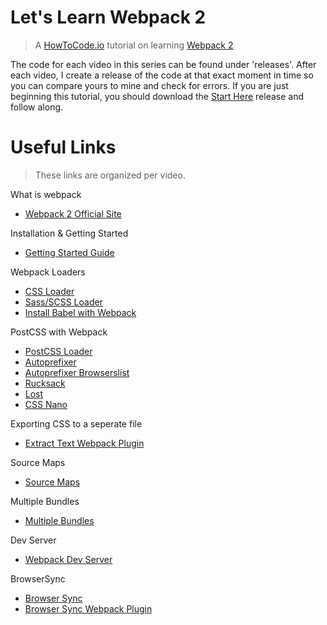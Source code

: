 # Let's Learn Webpack 2

> A [HowToCode.io](https://www.howtocode.io) tutorial on learning [Webpack 2](https://webpack.js.org)

The code for each video in this series can be found under 'releases'. After each video, I create a release of the code at that exact moment in time so you can compare yours to mine and check for errors. If you are just beginning this tutorial, you should download the [Start Here](https://github.com/howtocodeio/lets-learn-webpack-2/releases/tag/1) release and follow along.

# Useful Links

> These links are organized per video.

What is webpack
  - [Webpack 2 Official Site](https://webpack.js.org/)

Installation & Getting Started
  - [Getting Started Guide](https://webpack.js.org/guides/getting-started/)

Webpack Loaders
  - [CSS Loader](https://webpack.js.org/guides/asset-management/)
  - [Sass/SCSS Loader](https://webpack.js.org/loaders/sass-loader/)
  - [Install Babel with Webpack](https://babeljs.io/docs/setup/#installation)

PostCSS with Webpack
  - [PostCSS Loader](https://webpack.js.org/loaders/postcss-loader/)
  - [Autoprefixer](https://github.com/postcss/autoprefixer)
  - [Autoprefixer Browserslist](https://github.com/ai/browserslist#queries)
  - [Rucksack](https://www.rucksackcss.org/)
  - [Lost](http://lostgrid.org/)
  - [CSS Nano](http://cssnano.co/)

Exporting CSS to a seperate file
  - [Extract Text Webpack Plugin](https://webpack.js.org/plugins/extract-text-webpack-plugin/)

Source Maps
  - [Source Maps](https://webpack.js.org/guides/development/#using-source-maps)

Multiple Bundles
  - [Multiple Bundles](https://webpack.js.org/guides/output-management/)

Dev Server
  - [Webpack Dev Server](https://webpack.js.org/guides/development/#using-webpack-dev-server)

BrowserSync
  - [Browser Sync](https://www.browsersync.io/)
  - [Browser Sync Webpack Plugin](https://github.com/Va1/browser-sync-webpack-plugin)

